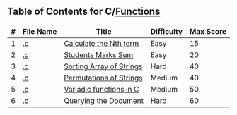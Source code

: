 ## Table of Contents for C/[Functions](https://www.hackerrank.com/domains/c?filters%5Bsubdomains%5D%5B%5D=c-functions)

| #  | File Name                                      | Title                      | Difficulty | Max Score |
| -- | ---------------------------------------------- | -------------------------- | ---------- | --------- |
| 1  | [.c](.c)                                       | [Calculate the Nth term]   | Easy       | 15        |
| 2  | [.c](.c)                                       | [Students Marks Sum]       | Easy       | 20        |
| 3  | [.c](.c)                                       | [Sorting Array of Strings] | Hard       | 40        |
| 4  | [.c](.c)                                       | [Permutations of Strings]  | Medium     | 40        |
| 5  | [.c](.c)                                       | [Variadic functions in C]  | Medium     | 50        |
| 6  | [.c](.c)                                       | [Querying the Document]    | Hard       | 60        |

[Calculate the Nth term]: https://www.hackerrank.com/challenges/recursion-in-c/problem
[Students Marks Sum]: https://www.hackerrank.com/challenges/students-marks-sum/problem
[Sorting Array of Strings]: https://www.hackerrank.com/challenges/sorting-array-of-strings/problem
[Permutations of Strings]: https://www.hackerrank.com/challenges/permutations-of-strings/problem
[Variadic functions in C]: https://www.hackerrank.com/challenges/variadic-functions-in-c/problem
[Querying the Document]: https://www.hackerrank.com/challenges/querying-the-document/problem

